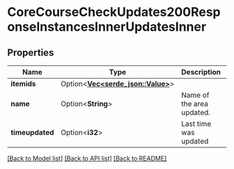 # CoreCourseCheckUpdates200ResponseInstancesInnerUpdatesInner

## Properties

Name | Type | Description | Notes
------------ | ------------- | ------------- | -------------
**itemids** | Option<[**Vec<serde_json::Value>**](serde_json::Value.md)> |  | [optional]
**name** | Option<**String**> | Name of the area updated. | [optional][default to null]
**timeupdated** | Option<**i32**> | Last time was updated | [optional][default to null]

[[Back to Model list]](../README.md#documentation-for-models) [[Back to API list]](../README.md#documentation-for-api-endpoints) [[Back to README]](../README.md)


